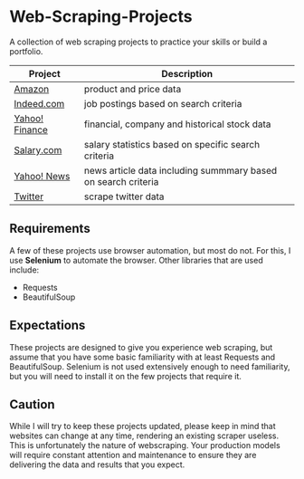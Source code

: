 # Web-Scraping-Projects
A collection of web scraping projects to practice your skills or build a portfolio.

| Project | Description |
|---|---|
| [Amazon](https://github.com/israel-dryer/Amazon-Scraper) | product and price data |
| [Indeed.com](https://github.com/israel-dryer/Indeed-Job-Scraper) | job postings based on search criteria | 
| [Yahoo! Finance](https://github.com/israel-dryer/Yahoo-Finance-Scraper) | financial, company and historical stock data |
| [Salary.com](https://github.com/israel-dryer/Salary-Dot-Com-Scraper) | salary statistics based on specific search criteria |
| [Yahoo! News](https://github.com/israel-dryer/Yahoo-News-Scraper) | news article data including summmary based on search criteria |
| [Twitter](https://github.com/israel-dryer/Twitter-Scraper) | scrape twitter data |


## Requirements
A few of these projects use browser automation, but most do not. For this, I use **Selenium** to automate the browser.  Other libraries that are used include:
- Requests
- BeautifulSoup

## Expectations
These projects are designed to give you experience web scraping, but assume that you have some basic familiarity with at least Requests and BeautifulSoup. Selenium is not used extensively enough to need familiarity, but you will need to install it on the few projects that require it.

## Caution
While I will try to keep these projects updated, please keep in mind that websites can change at any time, rendering an existing scraper useless. This is unfortunately the nature of webscraping. Your production models will require constant attention and maintenance to ensure they are delivering the data and results that you expect.
